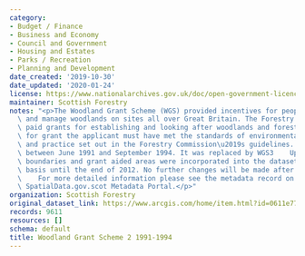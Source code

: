 ```yaml
---
category:
- Budget / Finance
- Business and Economy
- Council and Government
- Housing and Estates
- Parks / Recreation
- Planning and Development
date_created: '2019-10-30'
date_updated: '2020-01-24'
license: https://www.nationalarchives.gov.uk/doc/open-government-licence/version/3/
maintainer: Scottish Forestry
notes: "<p>The Woodland Grant Scheme (WGS) provided incentives for people to create\
  \ and manage woodlands on sites all over Great Britain. The Forestry Commission\
  \ paid grants for establishing and looking after woodlands and forests.    To qualify\
  \ for grant the applicant must have met the standards of environmental protection\
  \ and practice set out in the Forestry Commission\u2019s guidelines.    WGS2 operated\
  \ between June 1991 and September 1994. It was replaced by WGS3    Updates to scheme\
  \ boundaries and grant aided areas were incorporated into the dataset on a regular\
  \ basis until the end of 2012. No further changes will be made after this time.\
  \    For more detailed information please see the metadata record on Scotland's\
  \ SpatialData.gov.scot Metadata Portal.</p>"
organization: Scottish Forestry
original_dataset_link: https://www.arcgis.com/home/item.html?id=0611e771fd014c809b4d02de194400fc
records: 9611
resources: []
schema: default
title: Woodland Grant Scheme 2 1991-1994
---
```

